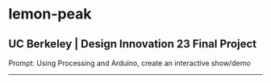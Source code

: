 # lemon-peak
UC Berkeley | Design Innovation 23 Final Project
------------------------------------------------

Prompt:
Using Processing and Arduino, create an interactive show/demo

---------

